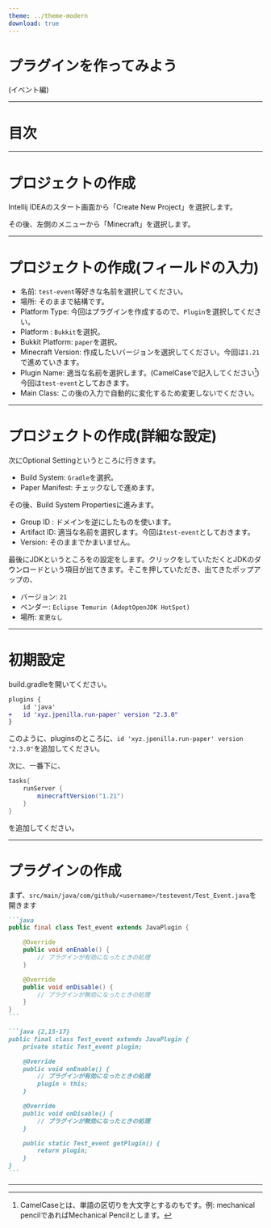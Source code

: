 ```yaml
---
theme: ../theme-modern
download: true
---
```


# プラグインを作ってみよう
(イベント編)

---

# 目次

<Toc maxDepth="1"></Toc>

---


# プロジェクトの作成

Intellij IDEAのスタート画面から「Create New Project」を選択します。

その後、左側のメニューから「Minecraft」を選択します。

---

# プロジェクトの作成(フィールドの入力)

- 名前: `test-event`等好きな名前を選択してください。
-  場所: そのままで結構です。
- Platform Type: 今回はプラグインを作成するので、`Plugin`を選択してください。
- Platform : `Bukkit`を選択。
- Bukkit Platform: `paper`を選択。
- Minecraft Version: 作成したいバージョンを選択してください。今回は`1.21`で進めていきます。
- Plugin Name: 適当な名前を選択します。(CamelCaseで記入してください[^1])今回は`test-event`としておきます。
- Main Class: この後の入力で自動的に変化するため変更しないでください。

[^1]: CamelCaseとは、単語の区切りを大文字とするのもです。例: mechanical pencilであればMechanical Pencilとします。

---

# プロジェクトの作成(詳細な設定)

次にOptional Settingというところに行きます。
- Build System: `Gradle`を選択。
- Paper Manifest: チェックなしで進めます。

その後、Build System Propertiesに進みます。

- Group ID : ドメインを逆にしたものを使います。
- Artifact ID: 適当な名前を選択します。今回は`test-event`としておきます。
- Version: そのままでかまいません。

最後にJDKというところをの設定をします。クリックをしていただくとJDKのダウンロードという項目が出てきます。そこを押していただき、出てきたポップアップの、
- バージョン: `21`
- ベンダー: `Eclipse Temurin (AdoptOpenJDK HotSpot)`
- 場所: `変更なし`

---

# 初期設定

build.gradleを開いてください。

```diff
plugins {
    id 'java'
+   id 'xyz.jpenilla.run-paper' version "2.3.0"
}
```

このように、pluginsのところに、`id 'xyz.jpenilla.run-paper' version "2.3.0"`を追加してください。

次に、一番下に、
```groovy
tasks{
    runServer {
        minecraftVersion("1.21")
    }
}
```
を追加してください。

---

# プラグインの作成

まず、`src/main/java/com/github/<username>/testevent/Test_Event.java`を開きます
````md magic-move
```java
public final class Test_event extends JavaPlugin {

    @Override
    public void onEnable() {
        // プラグインが有効になったときの処理
    }

    @Override
    public void onDisable() {
        // プラグインが無効になったときの処理
    }
}
```

```java {2,15-17}
public final class Test_event extends JavaPlugin {
    private static Test_event plugin;

    @Override
    public void onEnable() {
        // プラグインが有効になったときの処理
        plugin = this;
    }

    @Override
    public void onDisable() {
        // プラグインが無効になったときの処理
    }

    public static Test_event getPlugin() {
        return plugin;
    }
}
```
````

---



